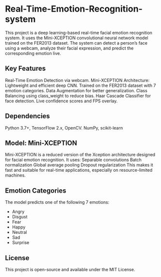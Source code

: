 # Real-Time-Emotion-Recognition-system
This project is a deep learning-based real-time facial emotion recognition system. It uses the Mini-XCEPTION convolutional neural network model trained on the FER2013 dataset. The system can detect a person’s face using a webcam, analyze their facial expression, and predict the corresponding emotion live.

## Key Features
Real-Time Emotion Detection via webcam.
Mini-XCEPTION Architecture: Lightweight and efficient deep CNN.
Trained on the FER2013 dataset with 7 emotion categories.
Data Augmentation for better generalization.
Class Balancing using class_weight to reduce bias.
Haar Cascade Classifier for face detection.
Live confidence scores and FPS overlay.

## Dependencies
Python 3.7+, TensorFlow 2.x, OpenCV. NumPy, scikit-learn

## Model: Mini-XCEPTION
Mini-XCEPTION is a reduced version of the Xception architecture designed for facial emotion recognition. It uses:
Separable convolutions
Batch normalization
Global average pooling
Dropout regularization
This makes it fast and suitable for real-time applications, especially on resource-limited machines.

## Emotion Categories
The model predicts one of the following 7 emotions:
- Angry
- Disgust
- Fear
- Happy
- Neutral
- Sad
- Surprise

##  License
This project is open-source and available under the MIT License.
